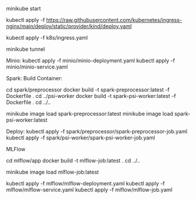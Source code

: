 minikube start

kubectl apply -f https://raw.githubusercontent.com/kubernetes/ingress-nginx/main/deploy/static/provider/kind/deploy.yaml

kubectl apply -f k8s/ingress.yaml

minikube tunnel

Minio:
kubectl apply -f minio/minio-deployment.yaml
kubectl apply -f minio/minio-service.yaml

Spark:
Build Container:

cd spark/preprocessor
docker build -t spark-preprocessor:latest -f Dockerfile .
cd ../psi-worker
docker build -t spark-psi-worker:latest -f Dockerfile .
cd ../..

minikube image load spark-preprocessor:latest
minikube image load spark-psi-worker:latest

Deploy:
kubectl apply -f spark/preprocessor/spark-preprocessor-job.yaml
kubectl apply -f spark/psi-worker/spark-psi-worker-job.yaml

MLFlow

cd mlflow/app
docker build -t mlflow-job:latest .
cd ../..

minikube image load mlflow-job:latest

kubectl apply -f mlflow/mlflow-deployment.yaml
kubectl apply -f mlflow/mlflow-service.yaml
kubectl apply -f mlflow/mlflow-job.yaml
